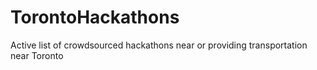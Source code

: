 # TorontoHackathons
Active list of crowdsourced hackathons near or providing transportation near Toronto
